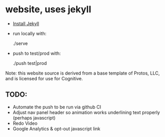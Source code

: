 # website, uses jekyll

* [Install Jekyll](https://jekyllrb.com/)
* run locally with:

    ./serve

* push to test/prod with:

    ./push test|prod

Note: this website source is derived from a base template of Protos, LLC, and is licensed for use for Cognitive.

## TODO:

  * Automate the push to be run via github CI
  * Adjust nav panel header so animation works underlining text properly (perhaps javascript)
  * Redo Video
  * Google Analytics & opt-out javascript link
